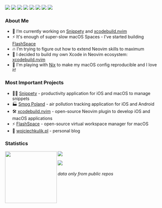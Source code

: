 <!-- Icons: https://simpleicons.org/ -->

<a href="https://www.apple.com/macos/sonoma/"><img src="https://img.shields.io/badge/-macOS-05122A?style=for-the-badge&color=282a36&logo=apple&logoColor=ffffff" /></a>
<a href="https://nixos.org"><img src="https://img.shields.io/badge/-NIX-05122A?style=for-the-badge&color=282a36&logo=NixOS&logoColor=5277C3" /></a>
<a href="https://neovim.io"><img src="https://img.shields.io/badge/-NeoVim-05122A?style=for-the-badge&color=282a36&logo=neovim&logoColor=4b9e4b" /></a>
<a href="https://github.com/tmux/tmux"><img src="https://img.shields.io/badge/-tmux-05122A?style=for-the-badge&color=282a36&logo=tmux&logoColor=1BB91F" /></a>
<a href="https://sw.kovidgoyal.net/kitty/"><img src="https://img.shields.io/badge/-kitty-05122A?style=for-the-badge&color=282a36&logo=iTerm2&logoColor=4b9e4b" /></a>
<a href="https://www.swift.org"><img src="https://img.shields.io/badge/-Swift-0512AB?style=for-the-badge&color=282a36&logo=Swift&logoColor=F05138" /></a>
<a href="https://www.youtube.com/watch?v=jUuqBZwwkQw"><img src="https://img.shields.io/badge/-Lua-05122A?style=for-the-badge&color=282a36&logo=lua&logoColor=0062cc" /></a>
<a href="https://dotnet.microsoft.com"><img src="https://img.shields.io/badge/-.NET-05122A?style=for-the-badge&color=282a36&logo=.NET&logoColor=0067C5" /></a>

### About Me

- 🔭 I’m currently working on [Snippety] and [xcodebuild.nvim]
- ⚡ It's enough of super-slow macOS Spaces - I've started building [FlashSpace]
- 🔥 I’m trying to figure out how to extend Neovim skills to maximum
- 🚀 I decided to build my own Xcode in Neovim ecosystem: [xcodebuild.nvim]
- 🤩 I'm playing with [Nix] to make my macOS config reproducible and I love it!

### Most Important Projects
- 👨‍💻 [Snippety] - productivity application for iOS and macOS to manage snippets
- 🏭 [Smog Poland] - air pollution tracking application for iOS and Android
- 🛠️ [xcodebuild.nvim] - open-source Neovim plugin to develop iOS and macOS applications
- ⚡ [FlashSpace] - open-source virtual workspace manager for macOS
- 📖 [wojciechkulik.pl] - personal blog

### Statistics

<a href="#"><img height="170" align="left" src="https://github-readme-stats.vercel.app/api?username=wojciech-kulik&show_icons=true&bg_color=282a36&border_color=282a36&title_color=f5e0dc&text_color=d9e0ee&icon_color=c9cbff" /></a>
<a href="#"><img src="https://github-readme-stats.vercel.app/api/top-langs/?username=wojciech-kulik&layout=compact&show_icons=true&bg_color=282a36&border_color=282a36&title_color=f5e0dc&text_color=ffffff&icon_color=c9cbff&langs_count=6" /></a>

<a href="#"><img src="http://github-profile-summary-cards.vercel.app/api/cards/profile-details?username=wojciech-kulik&theme=dracula" /></a>

###### *data only from public repos*

[snippety]: https://snippety.app
[Smog Poland]: https://smog-polska.pl
[wojciechkulik.pl]: https://wojciechkulik.pl
[xcodebuild.nvim]: https://github.com/wojciech-kulik/xcodebuild.nvim
[FlashSpace]: https://github.com/wojciech-kulik/FlashSpace
[nix]: https://nixos.org
